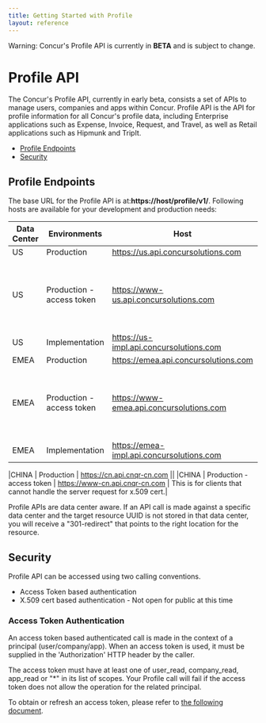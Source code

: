 ```yaml
---
title: Getting Started with Profile
layout: reference
---
```


Warning: Concur's Profile API is currently in **BETA** and is subject to change.


# Profile API
The Concur's Profile API, currently in early beta, consists a set of APIs to manage users, companies and apps within Concur. Profile API is the API for profile information for all Concur's profile data, including Enterprise applications such as Expense, Invoice, Request, and Travel, as well as Retail applications such as Hipmunk and TripIt. 

* [Profile Endpoints](#endpoint)
* [Security](#security)

## <a name="endpoint"></a>Profile Endpoints

The base URL for the Profile API is at:**https://host/profile/v1/**. Following hosts are available for your development and production needs:

|**Data Center**|**Environments**|**Host**|**Description**|
|---------------|---------------|----------|---------------|
|US | Production |https://us.api.concursolutions.com ||
|US | Production - access token | https://www-us.api.concursolutions.com | This is for clients that cannot handle the server request for x.509 cert. |
|US | Implementation | https://us-impl.api.concursolutions.com ||
|EMEA | Production | https://emea.api.concursolutions.com ||
|EMEA | Production - access token | https://www-emea.api.concursolutions.com | This is for clients that cannot handle the server request for x.509 cert.|
|EMEA | Implementation |https://emea-impl.api.concursolutions.com ||

|CHINA | Production | https://cn.api.cnqr-cn.com ||
|CHINA | Production - access token | https://www-cn.api.cnqr-cn.com  |  This is for clients that cannot handle the server request for x.509 cert.|

Profile APIs are data center aware. If an API call is made against a specific data center and the target resource UUID is not stored in that data center, you will receive a "301-redirect" that points to the right location for the resource.


## <a name="security"></a>Security

Profile API can be accessed using two calling conventions.
* Access Token based authentication
* X.509 cert based authentication - Not open for public at this time

### Access Token Authentication

An access token based authenticated call is made in the context of a principal (user/company/app).  When an access token is used, it must be supplied in the 'Authorization' HTTP header by the caller.

The access token must have at least one of user_read, company_read, app_read or "*" in its list of scopes. Your Profile call will fail if the access token does not allow the operation for the related principal.

To obtain or refresh an access token, please refer to [the following document](https://preview.developer.concur.com/api-reference/authentication/getting-started.html).


